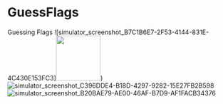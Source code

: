 # GuessFlags
Guessing Flags
![simulator_screenshot_B7C1B6E7-2F53-4144-831E-4C430E153FC3]<img src="https://github.com/rakhyun-kim/GuessFlags/assets/128246360/36f82deb-8d24-4395-93a6-c64a40e71899" width="100" height="100">)
![simulator_screenshot_C396DDE4-B18D-4297-9282-15E27FB2B598](https://github.com/rakhyun-kim/GuessFlags/assets/128246360/dfa0df79-0fbc-4561-b62e-5b3948f8cb88)
![simulator_screenshot_B20BAE79-AE00-46AF-B7D9-AF1FACB34376](https://github.com/rakhyun-kim/GuessFlags/assets/128246360/5f25f36e-47a7-4e03-ba36-0d2aebc123a4)
